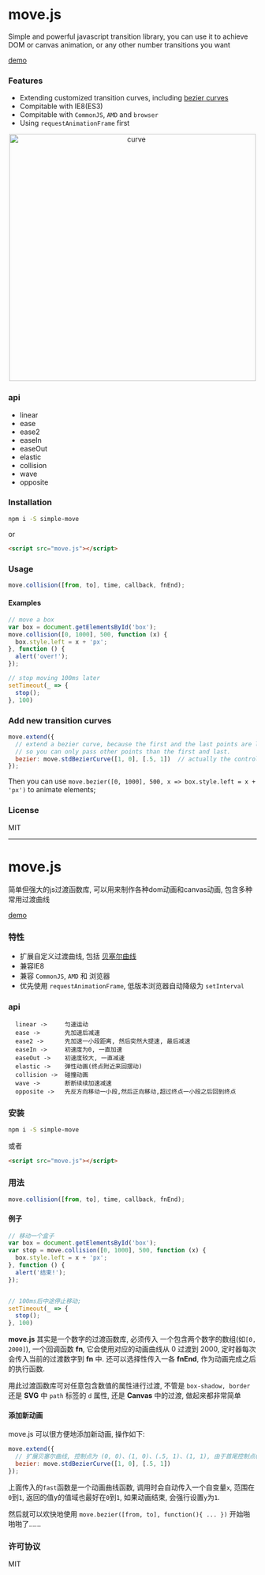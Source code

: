 # move.js

Simple and powerful javascript transition library, you can use it to achieve DOM or canvas animation, or any other number transitions you want


[demo](https://demo.fanlinfeng.com/move.js---js%E5%8A%A8%E7%94%BB%E5%BA%93/)

### Features
* Extending customized transition curves, including [bezier curves](https://en.wikipedia.org/wiki/B%C3%A9zier_curve)
* Compitable with IE8(ES3)
* Compitable with `CommonJS`, `AMD` and `browser`
* Using `requestAnimationFrame` first

<p align="center">
  <img src="img/curve.jpg" alt="curve" width="500"/>
</p>

### api
* linear
* ease
* ease2
* easeIn
* easeOut
* elastic
* collision
* wave
* opposite

### Installation
``` bash
npm i -S simple-move
```
or
``` html
<script src="move.js"></script>
```

### Usage
``` javascript
move.collision([from, to], time, callback, fnEnd);
```

#### Examples
``` javascript
// move a box
var box = document.getElementsById('box');
move.collision([0, 1000], 500, function (x) {
  box.style.left = x + 'px';
}, function () {
  alert('over!');
});

// stop moving 100ms later
setTimeout(_ => {
  stop();
}, 100)
```


### Add new transition curves
``` javascript
move.extend({
  // extend a bezier curve, because the first and the last points are locked to (0,0), (1,1).
  // so you can only pass other points than the first and last.
  bezier: move.stdBezierCurve([1, 0], [.5, 1])  // actually the control points are (0, 0), (1, 0), (.5, 1), (1, 1)
});
```

Then you can use `move.bezier([0, 1000], 500, x => box.style.left = x + 'px')` to animate elements;


### License
MIT



---


# move.js

简单但强大的js过渡函数库, 可以用来制作各种dom动画和canvas动画, 包含多种常用过渡曲线

[demo](https://demo.fanlinfeng.com/move.js---js%E5%8A%A8%E7%94%BB%E5%BA%93/)

### 特性
* 扩展自定义过渡曲线, 包括 [贝塞尔曲线](https://zh.wikipedia.org/wiki/%E8%B2%9D%E8%8C%B2%E6%9B%B2%E7%B7%9A)
* 兼容IE8
* 兼容 `CommonJS`, `AMD` 和 浏览器
* 优先使用 `requestAnimationFrame`, 低版本浏览器自动降级为 `setInterval`

### api
```
  linear ->     匀速运动
  ease ->       先加速后减速
  ease2 ->      先加速一小段距离, 然后突然大提速, 最后减速
  easeIn ->     初速度为0, 一直加速
  easeOut ->    初速度较大, 一直减速
  elastic ->    弹性动画(终点附近来回摆动)
  collision ->  碰撞动画
  wave ->       断断续续加速减速
  opposite ->   先反方向移动一小段,然后正向移动,超过终点一小段之后回到终点
```


### 安装
``` bash
npm i -S simple-move
```
或者
``` html
<script src="move.js"></script>
```

### 用法
``` javascript
move.collision([from, to], time, callback, fnEnd);
```

#### 例子
``` javascript
// 移动一个盒子
var box = document.getElementsById('box');
var stop = move.collision([0, 1000], 500, function (x) {
  box.style.left = x + 'px';
}, function () {
  alert('结束!');
});


// 100ms后中途停止移动;
setTimeout(_ => {
  stop();
}, 100)
```

**move.js** 其实是一个数字的过渡函数库, 必须传入 一个包含两个数字的数组(如```[0, 2000]```), 一个回调函数 **fn**, 它会使用对应的动画曲线从 0 过渡到 2000, 定时器每次会传入当前的过渡数字到 **fn** 中.  还可以选择性传入一各 **fnEnd**, 作为动画完成之后的执行函数.

用此过渡函数库可对任意包含数值的属性进行过渡, 不管是 `box-shadow, border` 还是 **SVG** 中 `path` 标签的 `d` 属性, 还是 **Canvas** 中的过渡, 做起来都非常简单


#### 添加新动画
move.js 可以很方便地添加新动画, 操作如下:
```javascript
move.extend({
  // 扩展贝塞尔曲线, 控制点为 (0, 0)、(1, 0)、(.5, 1)、(1, 1), 由于首尾控制点(0,0), (1,1)已锁定, 所以只需传入中间控制点即可
  bezier: move.stdBezierCurve([1, 0], [.5, 1])
});
```
上面传入的```fast```函数是一个动画曲线函数, 调用时会自动传入一个自变量```x```, 范围在```0```到```1```, 返回的值y的值域也最好在```0```到```1```, 如果动画结束, 会强行设置```y```为```1```.

然后就可以欢快地使用 `move.bezier([from, to], function(){ ... })` 开始啪啪啪了......

### 许可协议
MIT








